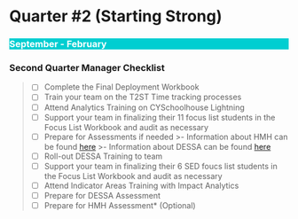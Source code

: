 # Quarter #2 (Starting Strong)

<body><h3 style="background-color:darkturquoise;"><c style=color:white;">September - February</h3></body>


### Second Quarter Manager Checklist

>- [ ] Complete the Final Deployment Workbook
>- [ ] Train your team on the T2ST Time tracking processes
>- [ ] Attend Analytics Training on CYSchoolhouse Lightning
>- [ ] Support your team in finalizing their 11 focus list students in the Focus List Workbook and audit as necessary
>- [ ] Prepare for Assessments if needed
    >-	Information about HMH can be found [here](https://bit.ly/3AfjGpR)
    >-	Information about DESSA can be found [here](https://bit.ly/3AfjGpR)
>- [ ] Roll-out DESSA Training to team
>- [ ] Support your team in finalizing their 6 SED foucs list students in the Focus List Workbook and audit as necessary
>- [ ] Attend Indicator Areas Training with Impact Analytics
>- [ ] Prepare for DESSA Assessment
>- [ ] Prepare for HMH Assessment* (Optional)